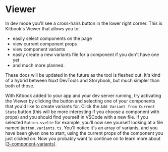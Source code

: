 # Viewer

In dev mode you'll see a cross-hairs button in the lower right corner. This is Kitbook's Viewer that allows you to:
- easily select components on the page
- view current component props
- view component variants 
- easily create a new variants file for a component if you don't have one yet
- and much more planned.

These docs will be updated in the future as the tool is fleshed out. It's kind of a hybrid between Nuxt DevTools and Storybook, but much simpler than both of those.

With Kitbook added to your app and your dev server running, try activating the Viewer by clicking the button and selecting one of your components that you'd like to create variants for. Click the `Add Variant from Current State` button (this will be more interesting if you choose a component with props) and you should find yourself in VSCode with a new file. If you selected `Button.svelte` for example, you'll now see yourself looking at a file named `Button.variants.ts`. You'll notice it's an array of variants, and you have been given one to start, using the current props of the component you just clicked on. Now you probably want to continue on to learn more about [[3-component-variants]].


[//begin]: # "Autogenerated link references for markdown compatibility"
[3-component-variants]: 3-component-variants.md "Component Variants"
[//end]: # "Autogenerated link references"